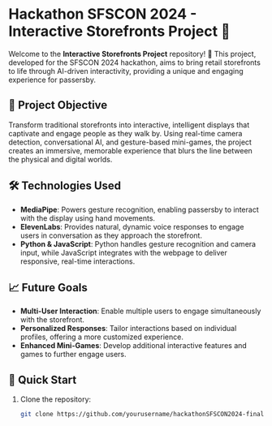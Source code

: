 # Hackathon SFSCON 2024 - Interactive Storefronts Project 🚀

Welcome to the **Interactive Storefronts Project** repository! 🎉 This project, developed for the SFSCON 2024 hackathon, aims to bring retail storefronts to life through AI-driven interactivity, providing a unique and engaging experience for passersby.

## 🎯 Project Objective

Transform traditional storefronts into interactive, intelligent displays that captivate and engage people as they walk by. Using real-time camera detection, conversational AI, and gesture-based mini-games, the project creates an immersive, memorable experience that blurs the line between the physical and digital worlds.

## 🛠️ Technologies Used

- **MediaPipe**: Powers gesture recognition, enabling passersby to interact with the display using hand movements.
- **ElevenLabs**: Provides natural, dynamic voice responses to engage users in conversation as they approach the storefront.
- **Python & JavaScript**: Python handles gesture recognition and camera input, while JavaScript integrates with the webpage to deliver responsive, real-time interactions.

## 📈 Future Goals

- **Multi-User Interaction**: Enable multiple users to engage simultaneously with the storefront.
- **Personalized Responses**: Tailor interactions based on individual profiles, offering a more customized experience.
- **Enhanced Mini-Games**: Develop additional interactive features and games to further engage users.

## 🚀 Quick Start

1. Clone the repository:
   ```bash
   git clone https://github.com/yourusername/hackathonSFSCON2024-final.git

